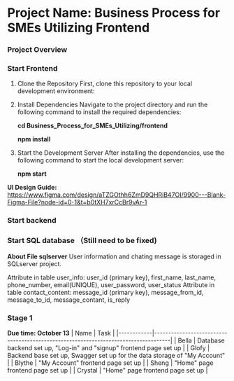 # Project Name: Business Process for SMEs Utilizing Frontend
### Project Overview

### Start Frontend
1. Clone the Repository
First, clone this repository to your local development environment:

2. Install Dependencies
Navigate to the project directory and run the following command to install the required dependencies:

    **cd Business_Process_for_SMEs_Utilizing/frontend**

    **npm install**

3. Start the Development Server
After installing the dependencies, use the following command to start the local development server:

   **npm start**


**UI Design Guide:** https://www.figma.com/design/aTZGOthh6ZmD9QHRiB47OI/9900---Blank-Figma-File?node-id=0-1&t=b0tXH7xrCcBr9vAr-1

### Start backend


### Start SQL database （Still need to be fixed)

**About File sqlserver**
User information and chating message is storaged in SQLserver project.

Attribute in table user_info: user_id (primary key), first_name, last_name, phone_number, email(UNIQUE), user_password, user_status 
Attribute in table contact_content: message_id (primary key), message_from_id, message_to_id, message_contant, is_reply

### Stage 1 

**Due time: October 13**
| Name       | Task                                                                               |
|------------|------------------------------------------------------------------------------------|
| Bella      | Database backend set up, "Log-in" and "signup" frontend page set up                |
| Glofy      | Backend base set up, Swagger set up for the data storage of "My Account"           |
| Blythe     | "My Account" frontend page set up                                                  |
| Sheng      | "Home" page frontend page set up                                                   |
| Crystal    | "Home" page frontend page set up                                                   |

